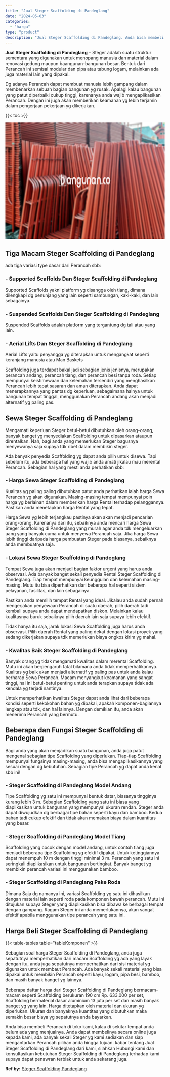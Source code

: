 ```yaml
---
title: "Jual Steger Scaffolding di Pandeglang"
date: "2024-05-03"
categories: 
  - "harga"
type: "product"
description: "Jual Steger Scaffolding di Pandeglang. Anda bisa membeli Perancah di toko kami, kalau di sekitar tempat anda belum ada yang menjualnya. Anda dapat membelinya..."
---
```


**Jual Steger Scaffolding di Pandeglang** – Steger adalah suatu struktur sementara yang digunakan untuk menopang manusia dan material dalam renovasi gedung maupun baangunan-bangunan besar. Bentuk dari Perancah ini semisal modular dan pipa atau tabung logam, melainkan ada juga material lain yang dipakai.

Dg adanya Perancah dapat membuat manusia lebih gampang dalam membenarkan sebuah bagian bangunan yg rusak. Apalagi kalau bangunan yang patut diperbaiki cukup tinggi, karenanya anda wajib mengaplikasikan Perancah. Dengan ini juga akan memberikan keamanan yg lebih terjamin dalam pengerjaan pekerjaan yg dikerjakan.

{{< toc >}}

![Jual Steger Scaffolding di Pandeglang](/images/sewa-scaffolding-steger-04.png)

## Tiga Macam Steger Scaffolding di Pandeglang

ada tiga variasi type dasar dari Perancah sbb:

### \- Supported Scaffolds Dan Steger Scaffolding di Pandeglang

Supported Scaffolds yakni platform yg disangga oleh tiang, dimana dilengkapi dg penunjang yang lain seperti sambungan, kaki-kaki, dan lain sebagainya.

### \- Suspended Scaffolds Dan Steger Scaffolding di Pandeglang

Suspended Scaffolds adalah platform yang tergantung dg tali atau yang lain.

### \- Aerial Lifts Dan Steger Scaffolding di Pandeglang

Aerial Lifts yaitu penyangga yg diterapkan untuk mengangkat seperti keranjang manusia atau Man Baskets

Scaffolding juga terdapat bakal jadi sebagian jenis jenisnya, merupakan perancah andang, perancah tiang, dan perancah besi tanpa roda. Setiap mempunyai keistimewaan dan kelemahan tersendiri yang menghasilkan Perancah lebih tepat sasaran dan aman diterapkan. Anda dapat menerapkannya yang pantas dg keperluan, sebagaimana halnya untuk bangunan tempat tinggal, menggunakan Perancah andang akan menjadi alternatif yg paling pas.

## Sewa Steger Scaffolding di Pandeglang

Mengamati keperluan Steger betul-betul dibutuhkan oleh orang-orang, banyak banget yg menyediakan Scaffolding untuk dipasarkan ataupun direntalkan. Nah, bagi anda yang memerlukan Steger bagusnya menyewanya saja supaya tdk ribet dalam membikin steger.

Ada banyak penyedia Scaffolding yg dapat anda pilih untuk disewa. Tapi sebelum itu, ada beberapa hal yang wajib anda amati jikalau mau merental Perancah. Sebagian hal yang mesti anda perhatikan sbb:

### \- Harga Sewa Steger Scaffolding di Pandeglang

Kualitas yg paling paling dibutuhkan patut anda perhatikan ialah harga Sewa Perancah yg akan digunakan. Masing-masing tempat mempunyai poin harga yg berlainan dalam memberikan harga Rental terhadap pelanggannya. Pastikan anda menetapkan harga Rental yang tepat.

Harga Sewa yg lebih terjangkau pastinya akan akan menjadi pencarian orang-orang. Karenanya dari itu, sebaiknya anda mencari harga Sewa Steger Scaffolding di Pandeglang yang murah agar anda tdk mengeluarkan uang yang banyak cuma untuk menyewa Perancah saja. Jika harga Sewa lebih tinggi daripada harga pembuatan Steger pada biasanya, sebaiknya anda membuatnya saja.

### \- Lokasi Sewa Steger Scaffolding di Pandeglang

Tempat Sewa juga akan menjadi bagian faktor urgent yang harus anda observasi. Ada banyak banget sekali penyedia Rental Steger Scaffolding di Pandeglang. Tiap tempat mempunyai keunggulan dan kelemahan masing-masing. Mutu itu bisa diperhatikan dari beberapa hal seperti sistem pelayanan, fasilitas, dan lain sebagainya.

Pastikan anda memilih tempat Rental yang ideal. Jikalau anda sudah pernah mengerjakan penyewaan Perancah di suatu daerah, pilih daerah tadi kembali supaya anda dapat mendapatkan diskon. Melainkan kalau kualitasnya buruk sebaiknya pilih daerah lain saja supaya lebih efektif.

Tidak hanya itu saja, jarak lokasi Sewa Scaffolding juga harus anda observasi. Pilih daerah Rental yang paling dekat dengan lokasi proyek yang sedang dikerjakan supaya tdk memerlukan biaya ongkos kirim yg mahal.

### \- Kwalitas Baik Steger Scaffolding di Pandeglang

Banyak orang yg tidak mengamati kwalitas dalam merental Scaffolding. Mutu ini akan berpengaruh fatal bilamana anda tidak memperhatikannya. Kualitas yg baik akan menjadi alternatif yg paling pas untuk anda kalau berharap Sewa Perancah. Macam menyangkut keamanan yang sangat tinggi, hal ini betul-betul penting untuk anda terapkan supaya tidak ada kendala yg terjadi nantinya.

Untuk memperhatikan kwalitas Steger dapat anda lihat dari beberapa kondisi seperti kekokohan bahan yg dipakai, apakah komponen-bagiannya lengkap atau tdk, dan hal lainnya. Dengan demikian itu, anda akan menerima Perancah yang bermutu.

## Beberapa dan Fungsi Steger Scaffolding di Pandeglang

Bagi anda yang akan menjadikan suatu bangunan, anda juga patut mengenal sebagian tipe Scaffolding yang diperlukan. Tiap-tiap Scaffolding mempunyai fungsinya masing-masing, anda bisa mengaplikasikannya yang sesuai dengan dg kebutuhan. Sebagian tipe Perancah yg dapat anda kenal sbb ini!

### \- Steger Scaffolding di Pandeglang Model Andang

Tipe Scaffolding yg satu ini mempunyai bentuk datar, biasanya tingginya kurang lebih 3 m. Sebagian Scaffolding yang satu ini biasa yang diaplikasikan untuk bangunan yang mempunyai ukuran rendah. Steger anda dapat diwujudkan dg berbagai tipe bahan seperti kayu dan bamboo. Kedua bahan tadi cukup efektif dan tidak akan memakan biaya dalam kuantitas yang besar.

### \- Steger Scaffolding di Pandeglang Model Tiang

Scaffolding yang cocok dengan model andang, untuk contoh tiang juga menjadi beberapa tipe Scaffolding yg efektif dipakai. Untuk ketinggiannya dapat menempuh 10 m dengan tinggi minimal 3 m. Perancah yang satu ini seringkali diaplikasikan untuk bangunan bertingkat. Banyak banget yg membikin perancah variasi ini menggunakan bamboo.

### \- Steger Scaffolding di Pandeglang Pake Roda

Dimana Saja dg namanya ini, variasi Scaffolding yg satu ini dihasilkan dengan material lain seperti roda pada komponen bawah perancah. Mutu ini ditujukan supaya Steger yang diaplikasikan bisa dibawa ke berbagai tempat dengan gampang. Ragam Steger ini anda memerlukannya, akan sangat efektif apabila menggunakan tipe perancah yang satu ini.

## Harga Beli Steger Scaffolding di Pandeglang

{{< table-tables table="tableKomponen" >}}

Sebagian soal harga Steger Scaffolding di Pandeglang, anda juga sepatutnya memperhatikan dari macam Scaffolding yg ada yang layak dengan itu, anda juga sepatutnya memperhatikan dari sisi material yg digunakan untuk membaut Perancah. Ada banyak sekali material yang bisa dipakai untuk membikin Perancah seperti kayu, logam, pipa besi, bamboo, dan masih banyak banget yg lainnya.

Beberapa daftar harga dari Steger Scaffolding di Pandeglang bermacam-macam seperti Scaffolding berukuran 190 cm Rp. 633.000 per set, Scaffolding bermaterial dasar aluminium 13 juta per set dan masih banyak banget yg yang lain. Harga ditetapkan oleh material dan ukuran yg diperlukan. Ukuran dan banyaknya kuantitas yang dibutuhkan maka semakin besar biaya yg sepatutnya anda bayarkan.

Anda bisa membeli Perancah di toko kami, kalau di sekitar tempat anda belum ada yang menjualnya. Anda dapat membelinya secara online juga kepada kami, ada banyak sekali Steger yg kami sediakan dan siap mengantarkan Perancah pilihan anda hingga tujuan. kabar tentang Jual Steger Scaffolding di Pandeglang dari kami, silahkan Hubungi kami dan konsultasikan kebutuhan Steger Scaffolding di Pandeglang terhadap kami supaya dapat penawran terbiak untuk anda sekarang juga.

**Ref by:** [Steger Scaffolding Pandeglang](https://id.wikipedia.org/wiki/Steger)
